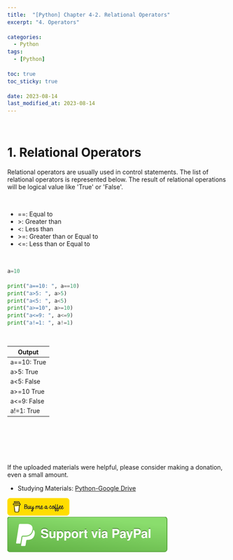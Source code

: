 ```yaml
---
title:  "[Python] Chapter 4-2. Relational Operators"
excerpt: "4. Operators"

categories:
  - Python
tags:
  - [Python]

toc: true
toc_sticky: true
 
date: 2023-08-14
last_modified_at: 2023-08-14
---
```


&nbsp;

# 1. Relational Operators
Relational operators are usually used in control statements. The list of relational operators is represented below. The result of relational operations will be logical value like 'True' or 'False'.

&nbsp;

- ==: Equal to
- \>: Greater than
- <: Less than
- \>=: Greater than or Equal to
- <=: Less than or Equal to

&nbsp;

```python
a=10

print("a==10: ", a==10)
print("a>5: ", a>5)
print("a<5: ", a<5)
print("a>=10", a>=10)
print("a<=9: ", a<=9)
print("a!=1: ", a!=1)
```

&nbsp;

| Output |
|---|
| a==10:  True |
| a>5:  True |
| a<5:  False |
| a>=10 True |
| a<=9:  False |
| a!=1:  True |

&nbsp;

&nbsp;

&nbsp;

If the uploaded materials were helpful, please consider making a donation, even a small amount.
- Studying Materials: ​[Python-Google Drive](https://drive.google.com/drive/u/3/folders/1btmxn1mWaPy8ZYZvRu2HWbiV2UKsDwLP)

[!["Buy Me A Coffee"](https://raw.githubusercontent.com/Shine-Loi/Shine-Loi.github.io/master/assets/images/Buymeacoffee.png)](https://www.buymeacoffee.com/shine_loi_lee)
[![Support via PayPal](https://raw.githubusercontent.com/Shine-Loi/Shine-Loi.github.io/41d049ca49169c961adde8f77b7d0f6981851ea3/assets/images/Paypal.svg)](https://paypal.me/goldbin0514?country.x=KR&locale.x=ko_KR)
